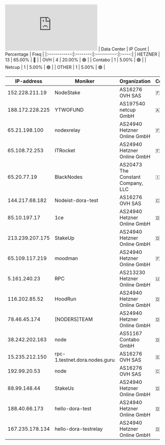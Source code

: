 ![Diagramm](https://github.com/obajay/StateSync-snapshots/blob/main/Projects/Dora/1/README.md)
| Data Center | IP Count | Percentage | Freq |
|:------------:|:--------:|:-----------:|:-----:|
| HETZNER | 13 | 65.00% | 🔴 |
| OVH | 4 | 20.00% | 🟢 |
| Contabo | 1 | 5.00% | 🟢 |
| Netcup | 1 | 5.00% | 🟢 |
| OTHER | 1 | 5.00% | 🟢 |

<!-- START_TABLE -->
| IP-address | Moniker | Organization | Country | City |
|-------------|---------|---------------|---------|------|
| 152.228.211.19 | NodeStake | AS16276 OVH SAS | 🇫🇷 FR | Lille |
| 188.172.228.225 | YTWOFUND | AS197540 netcup GmbH | 🇦🇹 AT | Vienna |
| 65.21.198.100 | nodexrelay | AS24940 Hetzner Online GmbH | 🇫🇮 FI | Helsinki |
| 65.108.72.253 | ITRocket | AS24940 Hetzner Online GmbH | 🇫🇮 FI | Helsinki |
| 65.20.77.19 | BlackNodes | AS20473 The Constant Company, LLC | 🇮🇳 IN | Mumbai |
| 144.217.68.182 | Nodeist-dora-test | AS16276 OVH SAS | 🇨🇦 CA | Beauharnois |
| 85.10.197.17 | 1ce | AS24940 Hetzner Online GmbH | 🇩🇪 DE | Nürnberg |
| 213.239.207.175 | StakeUp | AS24940 Hetzner Online GmbH | 🇩🇪 DE | Nürnberg |
| 65.109.117.219 | moodman | AS24940 Hetzner Online GmbH | 🇫🇮 FI | Helsinki |
| 5.161.240.23 | RPC | AS213230 Hetzner Online GmbH | 🇺🇸 US | Ashburn |
| 116.202.85.52 | HoodRun | AS24940 Hetzner Online GmbH | 🇩🇪 DE | Falkenstein |
| 78.46.45.174 | [NODERS]TEAM | AS24940 Hetzner Online GmbH | 🇩🇪 DE | Falkenstein |
| 38.242.202.163 | node | AS51167 Contabo GmbH | 🇩🇪 DE | Düsseldorf |
| 15.235.212.150 | rpc-1.testnet.dora.nodes.guru | AS16276 OVH SAS | 🇸🇬 SG | Singapore |
| 192.99.20.53 | node | AS16276 OVH SAS | 🇨🇦 CA | Beauharnois |
| 88.99.148.44 | StakeUs | AS24940 Hetzner Online GmbH | 🇩🇪 DE | Falkenstein |
| 188.40.66.173 | hello-dora-test | AS24940 Hetzner Online GmbH | 🇩🇪 DE | Falkenstein |
| 167.235.178.134 | hello-dora-testrelay | AS24940 Hetzner Online GmbH | 🇩🇪 DE | Falkenstein |

<!-- END_TABLE -->